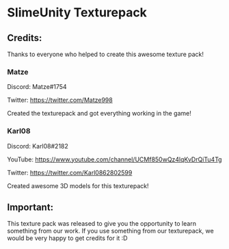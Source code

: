 # SlimeUnity Texturepack

## Credits:
Thanks to everyone who helped to create this awesome texture pack! 

### Matze

Discord: Matze#1754

Twitter: https://twitter.com/Matze998


Created the texturepack and got everything working in the game!


### Karl08
Discord: Karl08#2182

YouTube: https://www.youtube.com/channel/UCMf850wQz4lqKvDrQiTu4Tg

Twitter: https://twitter.com/Karl0862802599


Created awesome 3D models for this texturepack!


## Important:
This texture pack was released to give you the opportunity to learn something from our work.
If you use something from our texturepack, we would be very happy to get credits for it :D

